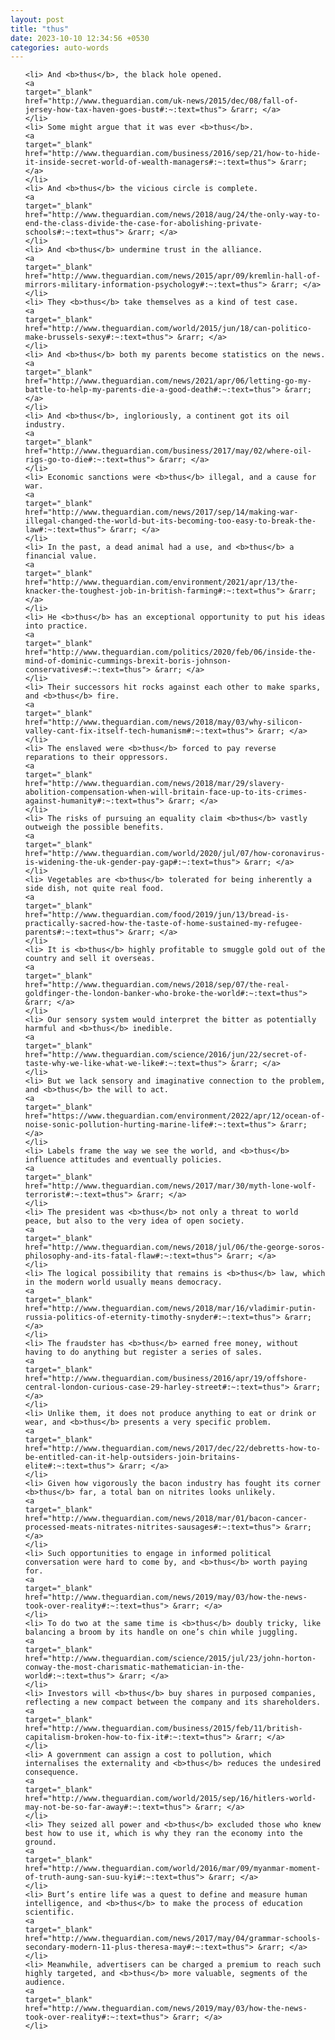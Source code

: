 ```yaml
---
layout: post
title: "thus"
date: 2023-10-10 12:34:56 +0530
categories: auto-words
---
```

<ol>

    <li> And <b>thus</b>, the black hole opened.
    <a 
    target="_blank" 
    href="http://www.theguardian.com/uk-news/2015/dec/08/fall-of-jersey-how-tax-haven-goes-bust#:~:text=thus"> &rarr; </a>
    </li>
    <li> Some might argue that it was ever <b>thus</b>.
    <a 
    target="_blank" 
    href="http://www.theguardian.com/business/2016/sep/21/how-to-hide-it-inside-secret-world-of-wealth-managers#:~:text=thus"> &rarr; </a>
    </li>
    <li> And <b>thus</b> the vicious circle is complete.
    <a 
    target="_blank" 
    href="http://www.theguardian.com/news/2018/aug/24/the-only-way-to-end-the-class-divide-the-case-for-abolishing-private-schools#:~:text=thus"> &rarr; </a>
    </li>
    <li> And <b>thus</b> undermine trust in the alliance.
    <a 
    target="_blank" 
    href="http://www.theguardian.com/news/2015/apr/09/kremlin-hall-of-mirrors-military-information-psychology#:~:text=thus"> &rarr; </a>
    </li>
    <li> They <b>thus</b> take themselves as a kind of test case.
    <a 
    target="_blank" 
    href="http://www.theguardian.com/world/2015/jun/18/can-politico-make-brussels-sexy#:~:text=thus"> &rarr; </a>
    </li>
    <li> And <b>thus</b> both my parents become statistics on the news.
    <a 
    target="_blank" 
    href="http://www.theguardian.com/news/2021/apr/06/letting-go-my-battle-to-help-my-parents-die-a-good-death#:~:text=thus"> &rarr; </a>
    </li>
    <li> And <b>thus</b>, ingloriously, a continent got its oil industry.
    <a 
    target="_blank" 
    href="http://www.theguardian.com/business/2017/may/02/where-oil-rigs-go-to-die#:~:text=thus"> &rarr; </a>
    </li>
    <li> Economic sanctions were <b>thus</b> illegal, and a cause for war.
    <a 
    target="_blank" 
    href="http://www.theguardian.com/news/2017/sep/14/making-war-illegal-changed-the-world-but-its-becoming-too-easy-to-break-the-law#:~:text=thus"> &rarr; </a>
    </li>
    <li> In the past, a dead animal had a use, and <b>thus</b> a financial value.
    <a 
    target="_blank" 
    href="http://www.theguardian.com/environment/2021/apr/13/the-knacker-the-toughest-job-in-british-farming#:~:text=thus"> &rarr; </a>
    </li>
    <li> He <b>thus</b> has an exceptional opportunity to put his ideas into practice.
    <a 
    target="_blank" 
    href="http://www.theguardian.com/politics/2020/feb/06/inside-the-mind-of-dominic-cummings-brexit-boris-johnson-conservatives#:~:text=thus"> &rarr; </a>
    </li>
    <li> Their successors hit rocks against each other to make sparks, and <b>thus</b> fire.
    <a 
    target="_blank" 
    href="http://www.theguardian.com/news/2018/may/03/why-silicon-valley-cant-fix-itself-tech-humanism#:~:text=thus"> &rarr; </a>
    </li>
    <li> The enslaved were <b>thus</b> forced to pay reverse reparations to their oppressors.
    <a 
    target="_blank" 
    href="http://www.theguardian.com/news/2018/mar/29/slavery-abolition-compensation-when-will-britain-face-up-to-its-crimes-against-humanity#:~:text=thus"> &rarr; </a>
    </li>
    <li> The risks of pursuing an equality claim <b>thus</b> vastly outweigh the possible benefits.
    <a 
    target="_blank" 
    href="http://www.theguardian.com/world/2020/jul/07/how-coronavirus-is-widening-the-uk-gender-pay-gap#:~:text=thus"> &rarr; </a>
    </li>
    <li> Vegetables are <b>thus</b> tolerated for being inherently a side dish, not quite real food.
    <a 
    target="_blank" 
    href="http://www.theguardian.com/food/2019/jun/13/bread-is-practically-sacred-how-the-taste-of-home-sustained-my-refugee-parents#:~:text=thus"> &rarr; </a>
    </li>
    <li> It is <b>thus</b> highly profitable to smuggle gold out of the country and sell it overseas.
    <a 
    target="_blank" 
    href="http://www.theguardian.com/news/2018/sep/07/the-real-goldfinger-the-london-banker-who-broke-the-world#:~:text=thus"> &rarr; </a>
    </li>
    <li> Our sensory system would interpret the bitter as potentially harmful and <b>thus</b> inedible.
    <a 
    target="_blank" 
    href="http://www.theguardian.com/science/2016/jun/22/secret-of-taste-why-we-like-what-we-like#:~:text=thus"> &rarr; </a>
    </li>
    <li> But we lack sensory and imaginative connection to the problem, and <b>thus</b> the will to act.
    <a 
    target="_blank" 
    href="https://www.theguardian.com/environment/2022/apr/12/ocean-of-noise-sonic-pollution-hurting-marine-life#:~:text=thus"> &rarr; </a>
    </li>
    <li> Labels frame the way we see the world, and <b>thus</b> influence attitudes and eventually policies.
    <a 
    target="_blank" 
    href="http://www.theguardian.com/news/2017/mar/30/myth-lone-wolf-terrorist#:~:text=thus"> &rarr; </a>
    </li>
    <li> The president was <b>thus</b> not only a threat to world peace, but also to the very idea of open society.
    <a 
    target="_blank" 
    href="http://www.theguardian.com/news/2018/jul/06/the-george-soros-philosophy-and-its-fatal-flaw#:~:text=thus"> &rarr; </a>
    </li>
    <li> The logical possibility that remains is <b>thus</b> law, which in the modern world usually means democracy.
    <a 
    target="_blank" 
    href="http://www.theguardian.com/news/2018/mar/16/vladimir-putin-russia-politics-of-eternity-timothy-snyder#:~:text=thus"> &rarr; </a>
    </li>
    <li> The fraudster has <b>thus</b> earned free money, without having to do anything but register a series of sales.
    <a 
    target="_blank" 
    href="http://www.theguardian.com/business/2016/apr/19/offshore-central-london-curious-case-29-harley-street#:~:text=thus"> &rarr; </a>
    </li>
    <li> Unlike them, it does not produce anything to eat or drink or wear, and <b>thus</b> presents a very specific problem.
    <a 
    target="_blank" 
    href="http://www.theguardian.com/news/2017/dec/22/debretts-how-to-be-entitled-can-it-help-outsiders-join-britains-elite#:~:text=thus"> &rarr; </a>
    </li>
    <li> Given how vigorously the bacon industry has fought its corner <b>thus</b> far, a total ban on nitrites looks unlikely.
    <a 
    target="_blank" 
    href="http://www.theguardian.com/news/2018/mar/01/bacon-cancer-processed-meats-nitrates-nitrites-sausages#:~:text=thus"> &rarr; </a>
    </li>
    <li> Such opportunities to engage in informed political conversation were hard to come by, and <b>thus</b> worth paying for.
    <a 
    target="_blank" 
    href="http://www.theguardian.com/news/2019/may/03/how-the-news-took-over-reality#:~:text=thus"> &rarr; </a>
    </li>
    <li> To do two at the same time is <b>thus</b> doubly tricky, like balancing a broom by its handle on one’s chin while juggling.
    <a 
    target="_blank" 
    href="http://www.theguardian.com/science/2015/jul/23/john-horton-conway-the-most-charismatic-mathematician-in-the-world#:~:text=thus"> &rarr; </a>
    </li>
    <li> Investors will <b>thus</b> buy shares in purposed companies, reflecting a new compact between the company and its shareholders.
    <a 
    target="_blank" 
    href="http://www.theguardian.com/business/2015/feb/11/british-capitalism-broken-how-to-fix-it#:~:text=thus"> &rarr; </a>
    </li>
    <li> A government can assign a cost to pollution, which internalises the externality and <b>thus</b> reduces the undesired consequence.
    <a 
    target="_blank" 
    href="http://www.theguardian.com/world/2015/sep/16/hitlers-world-may-not-be-so-far-away#:~:text=thus"> &rarr; </a>
    </li>
    <li> They seized all power and <b>thus</b> excluded those who knew best how to use it, which is why they ran the economy into the ground.
    <a 
    target="_blank" 
    href="http://www.theguardian.com/world/2016/mar/09/myanmar-moment-of-truth-aung-san-suu-kyi#:~:text=thus"> &rarr; </a>
    </li>
    <li> Burt’s entire life was a quest to define and measure human intelligence, and <b>thus</b> to make the process of education scientific.
    <a 
    target="_blank" 
    href="http://www.theguardian.com/news/2017/may/04/grammar-schools-secondary-modern-11-plus-theresa-may#:~:text=thus"> &rarr; </a>
    </li>
    <li> Meanwhile, advertisers can be charged a premium to reach such highly targeted, and <b>thus</b> more valuable, segments of the audience.
    <a 
    target="_blank" 
    href="http://www.theguardian.com/news/2019/may/03/how-the-news-took-over-reality#:~:text=thus"> &rarr; </a>
    </li>
